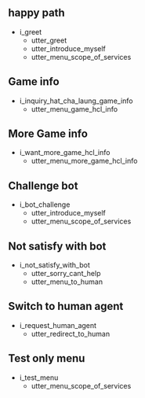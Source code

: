## happy path
* i_greet
  - utter_greet
  - utter_introduce_myself
  - utter_menu_scope_of_services

## Game info
* i_inquiry_hat_cha_laung_game_info
  - utter_menu_game_hcl_info

## More Game info
* i_want_more_game_hcl_info
  - utter_menu_more_game_hcl_info

## Challenge bot
* i_bot_challenge
  - utter_introduce_myself
  - utter_menu_scope_of_services

## Not satisfy with bot
* i_not_satisfy_with_bot
  - utter_sorry_cant_help
  - utter_menu_to_human


## Switch to human agent
* i_request_human_agent
  - utter_redirect_to_human

## Test only menu
* i_test_menu
  - utter_menu_scope_of_services
